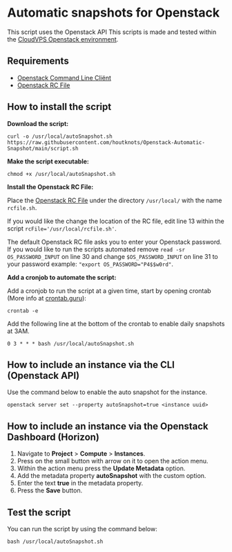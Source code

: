 # Automatic snapshots for Openstack
This script uses the Openstack API
This scripts is made and tested within the [CloudVPS Openstack environment](https://l.jhcs.nl/brpnFSPq).

## Requirements 
 - [Openstack Command Line Cliënt](https://l.jhcs.nl/AALyHOQu)
 - [Openstack RC File](https://l.jhcs.nl/daNZS33F)
 
## How to install the script
**Download the script:**
```
curl -o /usr/local/autoSnapshot.sh https://raw.githubusercontent.com/houtknots/Openstack-Automatic-Snapshot/main/script.sh
```

**Make the script executable:**
```
chmod +x /usr/local/autoSnapshot.sh
```

**Install the Openstack RC File:**

Place the [Openstack RC File](https://l.jhcs.nl/daNZS33F) under the directory `/usr/local/` with the name `rcfile.sh`.


If you would like the change the location of the RC file, edit line 13 within the script `rcFile='/usr/local/rcfile.sh'`.


The default Openstack RC file asks you to enter your Openstack password. If you would like to run the scripts automated remove `read -sr OS_PASSWORD_INPUT` on line 30 and change `$OS_PASSWORD_INPUT` on line 31 to your password example: `"export OS_PASSWORD="P4$$w0rd"`.

**Add a cronjob to automate the script:**

Add a cronjob to run the script at a given time, start by opening crontab (More info at [crontab.guru](https://crontab.guru/)):
```
crontab -e
```

Add the following line at the bottom of the crontab to enable daily snapshots at 3AM.
```
0 3 * * * bash /usr/local/autoSnapshot.sh
```

## How to include an instance via the CLI (Openstack API)
Use the command below to enable the auto snapshot for the instance.
```
openstack server set --property autoSnapshot=true <instance uuid>
```

## How to include an instance via the Openstack Dashboard (Horizon)
1. Navigate to **Project** > **Compute** > **Instances**.
2. Press on the small button with arrow on it to open the action menu.
3. Within the action menu press the **Update Metadata** option.
4. Add the metadata property **autoSnapshot** with the custom option.
5. Enter the text **true** in the metadata property.
6. Press the **Save** button.

## Test the script
You can run the script by using the command below:
```
bash /usr/local/autoSnapshot.sh
```
